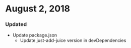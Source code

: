 # August 2, 2018

### Updated
- Update package.json
    - Update just-add-juice version in devDependencies
